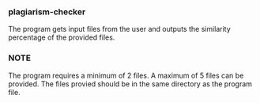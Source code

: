 ### plagiarism-checker

The program gets input files from the user and outputs the similarity percentage of the provided files.

### NOTE
The  program requires a minimum of 2 files. A maximum of 5 files can be provided.
The files provied should be in the same directory as the program file.

